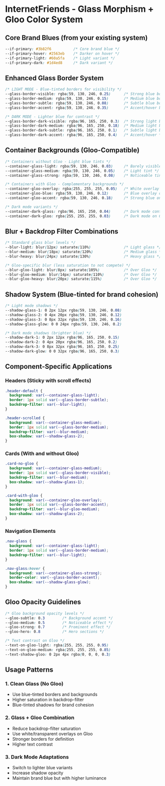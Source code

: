 # InternetFriends - Glass Morphism + Gloo Color System

## Core Brand Blues (from your existing system)
```css
--if-primary: #3b82f6          /* Core brand blue */
--if-primary-hover: #2563eb    /* Darker on hover */
--if-primary-light: #60a5fa    /* Light variant */
--if-primary-dark: #1d4ed8     /* Dark variant */
```

## Enhanced Glass Border System
```css
/* LIGHT MODE - Blue-tinted borders for visibility */
--glass-border-visible: rgba(59, 130, 246, 0.25)      /* Strong blue borders */
--glass-border-medium: rgba(59, 130, 246, 0.15)       /* Medium blue borders */
--glass-border-subtle: rgba(59, 130, 246, 0.08)       /* Subtle blue borders */
--glass-border-accent: rgba(59, 130, 246, 0.35)       /* Accent/hover borders */

/* DARK MODE - Lighter blue for contrast */
--glass-border-dark-visible: rgba(96, 165, 250, 0.3)  /* Strong light blue */
--glass-border-dark-medium: rgba(96, 165, 250, 0.18)  /* Medium light blue */
--glass-border-dark-subtle: rgba(96, 165, 250, 0.1)   /* Subtle light blue */
--glass-border-dark-accent: rgba(96, 165, 250, 0.4)   /* Accent/hover */
```

## Container Backgrounds (Gloo-Compatible)
```css
/* Containers without Gloo - Light blue tints */
--container-glass-light: rgba(59, 130, 246, 0.03)     /* Barely visible */
--container-glass-medium: rgba(59, 130, 246, 0.05)    /* Light tint */
--container-glass-strong: rgba(59, 130, 246, 0.08)    /* Noticeable tint */

/* Containers with Gloo - Complementary backgrounds */
--container-gloo-overlay: rgba(255, 255, 255, 0.05)   /* White overlay on Gloo */
--container-gloo-blue: rgba(59, 130, 246, 0.12)       /* Blue overlay on Gloo */
--container-gloo-accent: rgba(59, 130, 246, 0.18)     /* Strong blue on Gloo */

/* Dark mode variants */
--container-dark-glass: rgba(96, 165, 250, 0.04)      /* Dark mode container */
--container-dark-gloo: rgba(255, 255, 255, 0.03)      /* Dark mode on Gloo */
```

## Blur + Backdrop Filter Combinations
```css
/* Standard glass blur levels */
--blur-light: blur(12px) saturate(110%)               /* Light glass */
--blur-medium: blur(18px) saturate(120%)              /* Medium glass */
--blur-heavy: blur(24px) saturate(130%)               /* Heavy glass */

/* Gloo-specific blur (less saturation to not compete) */
--blur-gloo-light: blur(8px) saturate(105%)           /* Over Gloo */
--blur-gloo-medium: blur(14px) saturate(110%)         /* Over Gloo */
--blur-gloo-heavy: blur(20px) saturate(115%)          /* Over Gloo */
```

## Shadow System (Blue-tinted for brand cohesion)
```css
/* Light mode shadows */
--shadow-glass-1: 0 2px 12px rgba(59, 130, 246, 0.08)
--shadow-glass-2: 0 4px 20px rgba(59, 130, 246, 0.12) 
--shadow-glass-3: 0 8px 32px rgba(59, 130, 246, 0.16)
--shadow-glass-glow: 0 0 24px rgba(59, 130, 246, 0.2)

/* Dark mode shadows (brighter blue) */
--shadow-dark-1: 0 2px 12px rgba(96, 165, 250, 0.15)
--shadow-dark-2: 0 4px 20px rgba(96, 165, 250, 0.2)
--shadow-dark-3: 0 8px 32px rgba(96, 165, 250, 0.25)
--shadow-dark-glow: 0 0 32px rgba(96, 165, 250, 0.3)
```

## Component-Specific Applications

### Headers (Sticky with scroll effects)
```css
.header-default {
  background: var(--container-glass-light);
  border: 1px solid var(--glass-border-subtle);
  backdrop-filter: var(--blur-light);
}

.header-scrolled {
  background: var(--container-glass-medium);
  border: 1px solid var(--glass-border-medium);
  backdrop-filter: var(--blur-medium);
  box-shadow: var(--shadow-glass-2);
}
```

### Cards (With and without Gloo)
```css
.card-no-gloo {
  background: var(--container-glass-medium);
  border: 1px solid var(--glass-border-visible);
  backdrop-filter: var(--blur-medium);
  box-shadow: var(--shadow-glass-1);
}

.card-with-gloo {
  background: var(--container-gloo-overlay);
  border: 1px solid var(--glass-border-accent);
  backdrop-filter: var(--blur-gloo-medium);
  box-shadow: var(--shadow-glass-2);
}
```

### Navigation Elements
```css
.nav-glass {
  background: var(--container-glass-light);
  border: 1px solid var(--glass-border-medium);
  backdrop-filter: var(--blur-light);
}

.nav-glass:hover {
  background: var(--container-glass-strong);
  border-color: var(--glass-border-accent);
  box-shadow: var(--shadow-glass-glow);
}
```

## Gloo Opacity Guidelines
```css
/* Gloo background opacity levels */
--gloo-subtle: 0.3        /* Background accent */
--gloo-medium: 0.5        /* Noticeable effect */
--gloo-strong: 0.7        /* Prominent effect */
--gloo-hero: 0.8          /* Hero sections */

/* Text contrast on Gloo */
--text-on-gloo-light: rgba(255, 255, 255, 0.95)
--text-on-gloo-medium: rgba(255, 255, 255, 0.85)
--text-shadow-gloo: 0 2px 4px rgba(0, 0, 0, 0.3)
```

## Usage Patterns

### 1. Clean Glass (No Gloo)
- Use blue-tinted borders and backgrounds
- Higher saturation in backdrop-filter
- Blue-tinted shadows for brand cohesion

### 2. Glass + Gloo Combination
- Reduce backdrop-filter saturation
- Use white/transparent overlays on Gloo
- Stronger borders for definition
- Higher text contrast

### 3. Dark Mode Adaptations
- Switch to lighter blue variants
- Increase shadow opacity
- Maintain brand blue but with higher luminance